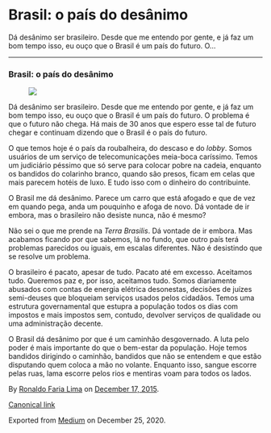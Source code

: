 Brasil: o país do desânimo
==========================

Dá desânimo ser brasileiro. Desde que me entendo por gente, e já faz um
bom tempo isso, eu ouço que o Brasil é um país do futuro. O…

------------------------------------------------------------------------

### Brasil: o país do desânimo

<figure>
<img src="https://cdn-images-1.medium.com/max/800/1*0WW7LrhtUHoL1nSk-pZwQg.jpeg" class="graf-image" />
</figure>Dá desânimo ser brasileiro. Desde que me entendo por gente, e
já faz um bom tempo isso, eu ouço que o Brasil é um país do futuro. O
problema é que o futuro não chega. Há mais de 30 anos que espero esse
tal de futuro chegar e continuam dizendo que o Brasil é o país do
futuro.

O que temos hoje é o país da roubalheira, do descaso e do *lobby*. Somos
usuários de um serviço de telecomunicações meia-boca caríssimo. Temos um
judiciário péssimo que só serve para colocar pobre na cadeia, enquanto
os bandidos do colarinho branco, quando são presos, ficam em celas que
mais parecem hotéis de luxo. E tudo isso com o dinheiro do contribuinte.

O Brasil me dá desânimo. Parece um carro que está afogado e que de vez
em quando pega, anda um pouquinho e afoga de novo. Dá vontade de ir
embora, mas o brasileiro não desiste nunca, não é mesmo?

Não sei o que me prende na *Terra Brasilis*. Dá vontade de ir embora.
Mas acabamos ficando por que sabemos, lá no fundo, que outro país terá
problemas parecidos ou iguais, em escalas diferentes. Não é desistindo
que se resolve um problema.

O brasileiro é pacato, apesar de tudo. Pacato até em excesso. Aceitamos
tudo. Queremos paz e, por isso, aceitamos tudo. Somos diariamente
abusados com contas de energia elétrica desonestas, decisões de juízes
semi-deuses que bloqueiam serviços usados pelos cidadãos. Temos uma
estrutura governamental que estupra a população todos os dias com
impostos e mais impostos sem, contudo, devolver serviços de qualidade ou
uma administração decente.

O Brasil dá desânimo por que é um caminhão desgovernado. A luta pelo
poder é mais importante do que o bem-estar da população. Hoje temos
bandidos dirigindo o caminhão, bandidos que não se entendem e que estão
disputando quem coloca a mão no volante. Enquanto isso, sangue escorre
pelas ruas, lama escorre pelos rios e mentiras voam para todos os lados.

By
<a href="https://medium.com/@ronaldolima" class="p-author h-card">Ronaldo Faria Lima</a>
on [December 17, 2015](https://medium.com/p/4c67bdea365).

<a href="https://medium.com/@ronaldolima/brasil-o-pa%C3%ADs-do-des%C3%A2nimo-4c67bdea365" class="p-canonical">Canonical link</a>

Exported from [Medium](https://medium.com) on December 25, 2020.
